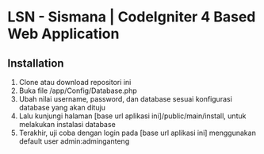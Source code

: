 # LSN - Sismana | CodeIgniter 4 Based Web Application

## Installation

1. Clone atau download repositori ini
2. Buka file /app/Config/Database.php
3. Ubah nilai username, password, dan database sesuai konfigurasi database yang akan dituju
4. Lalu kunjungi halaman [base url aplikasi ini]/public/main/install, untuk melakukan instalasi database
5. Terakhir, uji coba dengan login pada [base url aplikasi ini] menggunakan default user admin:adminganteng